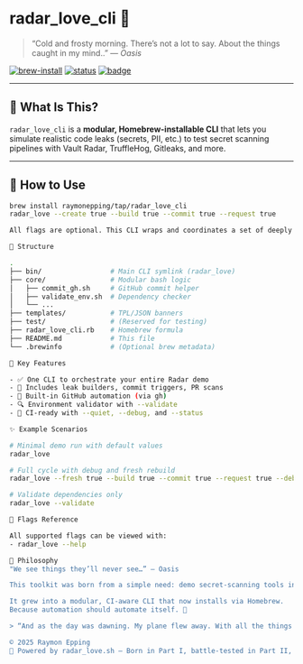 # radar_love_cli 🔐

> “Cold and frosty morning. There’s not a lot to say. About the things caught in my mind..” — *Oasis*

[![brew-install](https://img.shields.io/badge/brew-install-success-green?logo=homebrew)](https://github.com/raymonepping/radar_love_cli)
[![status](https://img.shields.io/badge/ci-auto--generated-blue?style=flat-square)](./sanity_check_report.md)
[![badge](https://img.shields.io/badge/radar--ready-yes-critical?logo=githubactions&style=flat-square)](https://www.vaultproject.io/docs/secrets/radar)

---

## 🎯 What Is This?

`radar_love_cli` is a **modular, Homebrew-installable CLI** that lets you simulate realistic code leaks (secrets, PII, etc.) to test secret scanning pipelines with Vault Radar, TruffleHog, Gitleaks, and more.

---

## 🧰 How to Use

```bash
brew install raymonepping/tap/radar_love_cli
radar_love --create true --build true --commit true --request true

All flags are optional. This CLI wraps and coordinates a set of deeply integrated scripts.

📂 Structure

.
├── bin/                 # Main CLI symlink (radar_love)
├── core/                # Modular bash logic
│   ├── commit_gh.sh     # GitHub commit helper
│   ├── validate_env.sh  # Dependency checker
│   └── ...
├── templates/           # TPL/JSON banners
├── test/                # (Reserved for testing)
├── radar_love_cli.rb    # Homebrew formula
├── README.md            # This file
└── .brewinfo            # (Optional brew metadata)

🔑 Key Features

- ✅ One CLI to orchestrate your entire Radar demo
- 🧪 Includes leak builders, commit triggers, PR scans
- 📎 Built-in GitHub automation (via gh)
- 🔍 Environment validator with --validate
- 🧼 CI-ready with --quiet, --debug, and --status

✨ Example Scenarios

# Minimal demo run with default values
radar_love

# Full cycle with debug and fresh rebuild
radar_love --fresh true --build true --commit true --request true --debug compact

# Validate dependencies only
radar_love --validate

🚧 Flags Reference

All supported flags can be viewed with:
- radar_love --help

🧠 Philosophy
"We see things they’ll never see…” — Oasis

This toolkit was born from a simple need: demo secret-scanning tools in the most realistic way possible, without real leaks, with full automation, and with style.

It grew into a modular, CI-aware CLI that now installs via Homebrew.
Because automation should automate itself. 🚀

> “And as the day was dawning. My plane flew away. With all the things caught in my mind..” — *Oasis*

© 2025 Raymon Epping
🧠 Powered by radar_love.sh — Born in Part I, battle-tested in Part II, packaged in Part III.
